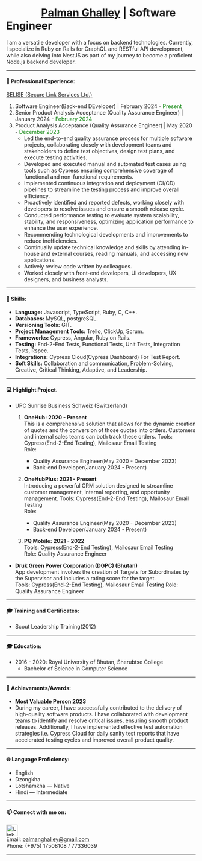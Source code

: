 
# &nbsp;&nbsp;&nbsp;&nbsp;&nbsp;&nbsp;&nbsp;&nbsp;&nbsp;&nbsp;&nbsp;&nbsp;&nbsp;&nbsp;[Palman Ghalley](https://www.linkedin.com/in/palman-ghalley-042692213/) | Software Engineer&nbsp;&nbsp;&nbsp;&nbsp;&nbsp;&nbsp;&nbsp;&nbsp;&nbsp;&nbsp;

I am a versatile developer with a focus on backend technologies. Currently, I specialize in Ruby on Rails for GraphQL and RESTful API development, while also delving into NestJS as part of my journey to become a proficient Node.js backend developer. 

***

#### 💼 Professional Experience:  
[SELISE (Secure Link Services Ltd.)](https://www.linkedin.com/company/selise/mycompany/)  
1. Software Engineer(Back-end DEveloper) | February 2024 - <span style="color: green;">Present</span>  
2. Senior Product Analysis Acceptance (Quality Assurance Engineer) | January 2024 - <span style="color: green;">February 2024</span>
3. Product Analysis Acceptance (Quality Assurance Engineer) | May 2020 - <span style="color: green;">December 2023</span>  
   - Led the end-to-end quality assurance process for multiple software projects, collaborating closely with development teams and stakeholders to define test objectives, design test plans, and execute testing activities.
   - Developed and executed manual and automated test cases using tools such as Cypress ensuring comprehensive coverage of functional and non-functional requirements.
   - Implemented continuous integration and deployment (CI/CD) pipelines to streamline the testing process and improve overall efficiency.
   - Proactively identified and reported defects, working closely with developers to resolve issues and ensure a smooth release cycle.
   - Conducted performance testing to evaluate system scalability, stability, and responsiveness, optimizing application performance to enhance the user experience.
   - Recommending technological developments and improvements to reduce inefficiencies.
   - Continually update technical knowledge and skills by attending in-house and external courses, reading manuals, and accessing new applications.
   - Actively review code written by colleagues.
   - Worked closely with front-end developers, UI developers, UX designers, and business analysts.

***

#### 🌟 Skills:  

- <b>Language:</b> Javascript, TypeScript, Ruby, C, C++.  
- <b>Databases:</b> MySQL, postgreSQL.  
- <b>Versioning Tools:</b> GIT.  
- <b>Project Management Tools:</b> Trello, ClickUp, Scrum.  
- <b>Frameworks:</b> Cypress, Angular, Ruby on Rails.  
- <b>Testing:</b> End-2-End Tests, Functional Tests, Unit Tests, Integration Tests, Rspec.  
- <b>Integrations:</b> Cypress Cloud(Cypress Dashboard) For Test Report.  
- <b>Soft Skills:</b> Collaboration and communication, Problem-Solving, Creative, Critical Thinking, Adaptive, and Leadership.  

***

#### 💻 Highlight Project.

- UPC Sunrise Business Schweiz (Switzerland)
   1. <b>OneHub: 2020 - Present  </b>  
       This is a comprehensive solution that allows for the dynamic creation of quotes and the conversion of those quotes into orders. Customers and internal sales teams can both track these orders.
       Tools: Cypress(End-2-End Testing), Mailosaur Email Testing  
       Role:
         - Quality Assurance Engineer(May 2020 - December 2023)  
         - Back-end Developer(January 2024 - Present)

   3. <b>OneHubPlus: 2021 - Present  </b>  
       Introducing a powerful CRM solution designed to streamline customer management, internal reporting, and opportunity management.
       Tools: Cypress(End-2-End Testing), Mailosaur Email Testing  
       Role:
         - Quality Assurance Engineer(May 2020 - December 2023)  
         - Back-end Developer(January 2024 - Present)

   5. <b> PQ Mobile: 2021 - 2022  </b>    
       Tools: Cypress(End-2-End Testing), Mailosaur Email Testing  
       Role: Quality Assurance Engineer
       

 - <b> Druk Green Power Corporation (DGPC) (Bhutan)  </b>    
       App development involves the creation of Targets for Subordinates by the Supervisor and includes a rating score for the target.   
       Tools: Cypress(End-2-End Testing), Mailosaur Email Testing 
       Role: Quality Assurance Engineer
   
***

#### 🎓 Training and Certificates:
- Scout Leadership Training(2012)

***

#### 🎓 Education:
- 2016 - 2020: Royal University of Bhutan, Sherubtse College
  - Bachelor of Science in Computer Science
 
 ***

#### 🚀 Achievements/Awards:
- **Most Valuable Person 2023**
- During my career, I have successfully contributed to the delivery of high-quality software products. I have collaborated with development teams to identify and resolve critical issues, ensuring smooth product releases. Additionally, I have implemented effective test automation strategies i.e. Cypress Cloud for daily sanity test reports that have accelerated testing cycles and improved overall product quality.

***

#### 🌐 Language Proficiency:
- English  
- Dzongkha  
- Lotshamkha — Native  
- Hindi — Intermediate  

*** 
#### 📫 Connect with me on:
[<img src="https://encrypted-tbn0.gstatic.com/images?q=tbn:ANd9GcS4fcdsIUPUgmbvGaP-RC4RbHYdVtoN_fM8aya_8gOXI2BRtClESO-0_jgWTtKtIVmOQKs&usqp=CAU)" alt="LinkedIn" width="30" height="30">](https://www.linkedin.com/in/palman-ghalley-042692213/)  
Email: palmanghalley@gmail.com  
Phone: (+975) 17508108 / 77336039


***
<!--
- 🔭 I’m currently working on ...
- 🌱 I’m currently learning ...
- 👯 I’m looking to collaborate on ...
- 🤔 I’m looking for help with ...
- 💬 Ask me about ...
- 📫 How to reach me: ...
- 😄 Pronouns: ...
- ⚡ Fun fact: ...
-->
